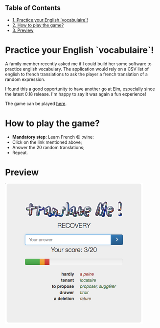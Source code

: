 <div id="table-of-contents">
<h2>Table of Contents</h2>
<div id="text-table-of-contents">
<ul>
<li><a href="#sec-1">1. Practice your English `vocabulaire`!</a></li>
<li><a href="#sec-2">2. How to play the game?</a></li>
<li><a href="#sec-3">3. Preview</a></li>
</ul>
</div>
</div>

# Practice your English \`vocabulaire\`!<a id="sec-1" name="sec-1"></a>

A family member recently asked me if I could build her some software to practice english vocabulary. The application would rely on a CSV list of english to french translations to ask the player a french translation of a random expression.

I found this a good opportunity to have another go at Elm, especially since the latest 0.18 release. I'm happy to say it was again a fun experience!

The game can be played [here](http://s3.amazonaws.com/translateme/index.html).

# How to play the game?<a id="sec-2" name="sec-2"></a>

-   **Mandatory step:** Learn French :frowning: :wine:
-   Click on the link mentioned above;
-   Answer the 20 random translations;
-   Repeat.

# Preview<a id="sec-3" name="sec-3"></a>

![preview](preview/translateme-preview.png)

